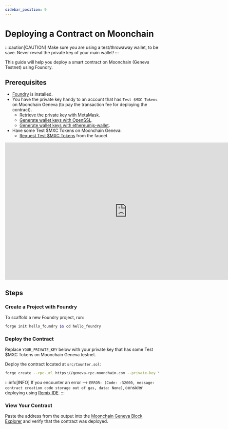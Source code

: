 ```yaml
---
sidebar_position: 9
---
```


# Deploying a Contract on Moonchain

:::caution[CAUTION]
Make sure you are using a test/throwaway wallet, to be save. Never reveal the private key of your main wallet!
:::

This guide will help you deploy a smart contract on Moonchain (Geneva Testnet) using Foundry.

## Prerequisites
- [Foundry](https://book.getfoundry.sh/getting-started/installation) is installed.
- You have the private key handy to an account that has `Test $MXC Tokens` on Moonchain Geneva (to pay the transaction fee for deploying the contract).
    - [Retrieve the private key with MetaMask](https://support.metamask.io/managing-my-wallet/secret-recovery-phrase-and-private-keys/how-to-export-an-accounts-private-key/).
    - [Generate wallet keys with OpenSSL](https://gist.github.com/miguelmota/3793b160992b4ea0b616497b8e5aee2f).
    - [Generate wallet keys with ethereumjs-wallet](https://piyopiyo.medium.com/how-to-generate-ethereum-private-key-and-address-in-local-offline-environment-90294308593c).
- Have some Test $MXC Tokens on Moonchain Geneva:
    - [Request Test $MXC Tokens](/docs/Testnet-Tutorials/Moonchain-Faucet) from the faucet.

<iframe 
    width="800" height="450" src="https://www.youtube.com/embed/OPyRcqAup8o" 
    title="YouTube video player" frameborder="0" 
    allow="accelerometer; autoplay; clipboard-write; encrypted-media; gyroscope; picture-in-picture; web-share" 
    allowFullScreen>
</iframe>

## Steps
### Create a Project with Foundry
To scaffold a new Foundry project, run:
```sh
forge init hello_foundry $$ cd hello_foundry
```

### Deploy the Contract
Replace `YOUR_PRIVATE_KEY` below with your private key that has some Test $MXC Tokens on Moonchain Geneva testnet.

Deploy the contract located at `src/Counter.sol`:
```sh
forge create --rpc-url https://geneva-rpc.moonchain.com --private-key YOUR_PRIVATE_KEY src/Counter.sol:Counter
```

:::info[INFO]
If you encounter an error --> `ERROR: (Code: -32000, message: contract creation code storage out of gas, data: None)`, consider deploying using [Remix IDE](https://remix.ethereum.org/).
:::

### View Your Contract
Paste the address from the output into the [Moonchain Geneva Block Explorer](https://geneva-explorer.moonchain.com/) and verify that the contract was deployed.
